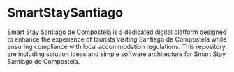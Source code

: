# SmartStaySantiago
Smart Stay Santiago de Compostela is a dedicated digital platform designed to enhance the experience of tourists visiting Santiago de Compostela while ensuring compliance with local accommodation regulations. This repository are including solution ideas and simple software architecture for Smart Stay Santiago de Compostela.

